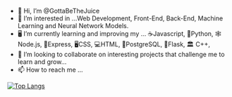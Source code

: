 - 👋 Hi, I’m @GottaBeTheJuice
- 👀 I’m interested in ...Web Development, Front-End, Back-End, Machine Learning and Neural Network Models.
- 🖥️ I’m currently learning and improving my ... :coffee:Javascript, 🐍Python, 🕸️Node.js, 🚄Express, 🖥️CSS, 💻HTML, 🐘PostgreSQL, 🍶Flask, :classical_building: C++,
- 💞️ I’m looking to collaborate on interesting projects that challenge me to learn and grow...
- 📫 How to reach me ...

[![Top Langs](https://github-readme-stats.vercel.app/api/top-langs/?username=GottaBeTheJuice&layout=compact)](https://github.com/GottaBeTheJuice/github-readme-stats)


<!---
GottaBeTheJuice/GottaBeTheJuice is a ✨ special ✨ repository because its `README.md` (this file) appears on your GitHub profile.
You can click the Preview link to take a look at your changes.
--->


